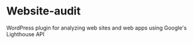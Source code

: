 # Website-audit
WordPress plugin for analyzing web sites and web apps using Google's Lighthouse API
